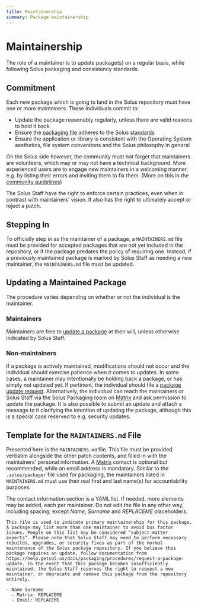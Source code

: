 ```yaml
---
title: Maintainership
summary: Package maintainership
---
```


# Maintainership

The role of a maintainer is to update package(s) on a regular basis, while following Solus packaging and consistency standards.

## Commitment

Each new package which is going to land in the Solus repository must have one or more maintainers. These individuals commit to:

- Update the package reasonably regularly, unless there are valid reasons to hold it back
- Ensure the [packaging file](/docs/packaging/package.yml) adheres to the Solus [standards](/docs/packaging/packaging-practices)
- Ensure the application or library is consistent with the Operating System aesthetics, file system conventions and the Solus philosophy in general

On the Solus side however, the community must not forget that maintainers are volunteers, which may or may not have a technical background. More experienced users are to engage new maintainers in a welcoming manner, e.g. by listing their errors and inviting them to fix them. (More on this in the [community guidelines](/docs/user/contributing/community-guidelines#development--issue-trackers))

The Solus Staff have the right to enforce certain practices, even when in contrast with maintainers' vision. It also has the right to ultimately accept or reject a patch.

## Stepping In

To officially step in as the maintainer of a package, a `MAINTAINERS.md` file must be provided for accepted packages that are not yet included in the repository, or if the package predates the policy of requiring one. Instead, if a previously maintained package is marked by Solus Staff as needing a new maintainer, the `MAINTAINERS.md` file must be updated.

## Updating a Maintained Package

The procedure varies depending on whether or not the individual is the maintainer.

### Maintainers

Maintainers are free to [update a package](/docs/packaging/updating-an-existing-package) at their will, unless otherwise indicated by Solus Staff.

### Non-maintainers

If a package is actively maintained, modifications should not occur and the individual should exercise patience when it comes to updates. In some cases, a maintainer may intentionally be holding back a package, or has simply not updated yet. If pertinent, the individual should file a [package update request](/docs/packaging/procedures/request-a-package-update). Alternatively, the individual can reach the maintainers or Solus Staff via the Solus Packaging room on [Matrix](/docs/user/contributing/getting-involved.md#matrix-chat) and ask permission to update the package. It is also possible to submit an update and attach a message to it clarifying the intention of updating the package, although this is a special case reserved to e.g. security updates.

## Template for the `MAINTAINERS.md` File

Presented here is the `MAINTAINERS.md` file. This file must be provided verbatim alongside the other patch contents, and filled in with the maintainers' personal information. A [Matrix](/docs/user/contributing/getting-involved.md#matrix-chat) contact is optional but recommended, while an email address is mandatory. Similar to the `.solus/packager` file used for packaging, the maintainers listed in `MAINTAINERS.md` must use their real first and last name(s) for accountability purposes.

The contact information section is a YAML list. If needed, more elements may be added, each per maintainer. Do not edit the file in any other way, including spacing, except _Name_, _Surname_ and _REPLACEME_ placeholders.

```
This file is used to indicate primary maintainership for this package. A package may list more than one maintainer to avoid bus factor issues. People on this list may be considered “subject-matter experts”. Please note that Solus Staff may need to perform necessary rebuilds, upgrades, or security fixes as part of the normal maintenance of the Solus package repository. If you believe this package requires an update, follow documentation from https://help.getsol.us/docs/packaging/procedures/request-a-package-update. In the event that this package becomes insufficiently maintained, the Solus Staff reserves the right to request a new maintainer, or deprecate and remove this package from the repository entirely.

- Name Surname
  - Matrix: REPLACEME
  - Email: REPLACEME
```